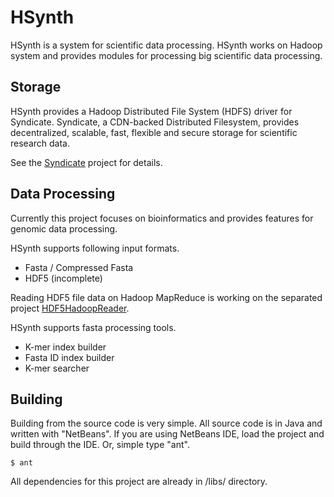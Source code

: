 HSynth
======

HSynth is a system for scientific data processing. HSynth works on Hadoop system and provides modules for processing big scientific data processing.

Storage
-------

HSynth provides a Hadoop Distributed File System (HDFS) driver for Syndicate. Syndicate, a CDN-backed Distributed Filesystem, provides decentralized, scalable, fast, flexible and secure storage for scientific research data.

See the [Syndicate](https://github.com/jcnelson/syndicate) project for details.

Data Processing
---------------

Currently this project focuses on bioinformatics and provides features for genomic data processing.

HSynth supports following input formats.
* Fasta / Compressed Fasta
* HDF5 (incomplete)

Reading HDF5 file data on Hadoop MapReduce is working on the separated project [HDF5HadoopReader](https://github.com/iychoi/HDF5HadoopReader).

HSynth supports fasta processing tools.
* K-mer index builder
* Fasta ID index builder
* K-mer searcher

Building
--------

Building from the source code is very simple. All source code is in Java and written with "NetBeans". If you are using NetBeans IDE, load the project and build through the IDE. Or, simple type "ant".

```
$ ant
```

All dependencies for this project are already in /libs/ directory.


